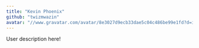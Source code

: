```yaml
---
title: "Kevin Phoenix"
github: "twizmwazin"
avatar: "//www.gravatar.com/avatar/8e3027d9ecb33dae5c04c486be99e1fd?d=identicon"
---
```


User description here!
